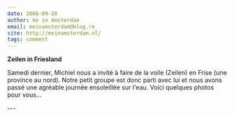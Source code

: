 ```yaml
---
date: 2006-09-28
author: me in Amsterdam
email: meinamsterdam@blog.re
site: http://meinamsterdam.nl/
tags: comment
---
```


<!-- TB -->
<p><strong>Zeilen in Friesland</strong></p>
<p>Samedi dernier, Michiel nous a invité à faire de la voile (Zeilen) en Frise (une province au nord). Notre petit groupe est donc parti avec lui et nous avons passé une agréable journée ensoleillée sur l'eau. Voici quelques photos pour  vous...</p>
---